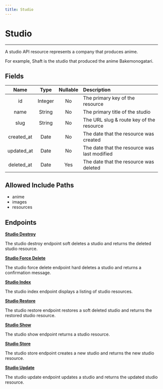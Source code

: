 ```yaml
---
title: Studio
---
```


# Studio

---

A studio API resource represents a company that produces anime.

For example, Shaft is the studio that produced the anime Bakemonogatari.

## Fields

|    Name    |  Type   | Nullable | Description                                  |
| :--------: | :-----: | :------: | :------------------------------------------- |
| id         | Integer | No       | The primary key of the resource              |
| name       | String  | No       | The primary title of the studio              |
| slug       | String  | No       | The URL slug & route key of the resource     |
| created_at | Date    | No       | The date that the resource was created       |
| updated_at | Date    | No       | The date that the resource was last modified |
| deleted_at | Date    | Yes      | The date that the resource was deleted       |

## Allowed Include Paths

* anime
* images
* resources

## Endpoints

**[Studio Destroy](/wiki/studio/destroy/)**

The studio destroy endpoint soft deletes a studio and returns the deleted studio resource.

**[Studio Force Delete](/wiki/studio/forceDelete/)**

The studio force delete endpoint hard deletes a studio and returns a confirmation message.

**[Studio Index](/wiki/studio/index/)**

The studio index endpoint displays a listing of studio resources.

**[Studio Restore](/wiki/studio/restore/)**

The studio restore endpoint restores a soft deleted studio and returns the restored studio resource.

**[Studio Show](/wiki/studio/show/)**

The studio show endpoint returns a studio resource.

**[Studio Store](/wiki/studio/store/)**

The studio store endpoint creates a new studio and returns the new studio resource.

**[Studio Update](/wiki/studio/update/)**

The studio update endpoint updates a studio and returns the updated studio resource.